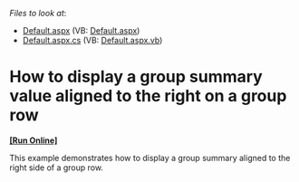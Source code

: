 <!-- default file list -->
*Files to look at*:

* [Default.aspx](./CS/WebSite/Default.aspx) (VB: [Default.aspx](./VB/WebSite/Default.aspx))
* [Default.aspx.cs](./CS/WebSite/Default.aspx.cs) (VB: [Default.aspx.vb](./VB/WebSite/Default.aspx.vb))
<!-- default file list end -->
# How to display a group summary value aligned to the right on a group row
<!-- run online -->
**[[Run Online]](https://codecentral.devexpress.com/e3236/)**
<!-- run online end -->


<p>This example demonstrates how to display a group summary aligned to the right side of a group row. </p>

<br/>


